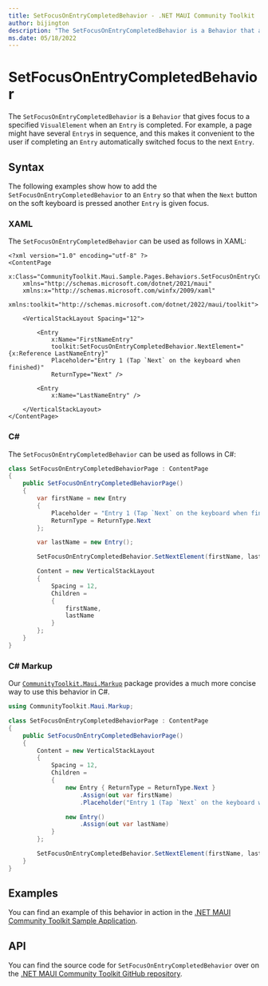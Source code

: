 ```yaml
---
title: SetFocusOnEntryCompletedBehavior - .NET MAUI Community Toolkit
author: bijington
description: "The SetFocusOnEntryCompletedBehavior is a Behavior that allows the user to validate a given text depending on specified parameters."
ms.date: 05/18/2022
---
```


# SetFocusOnEntryCompletedBehavior

The `SetFocusOnEntryCompletedBehavior` is a `Behavior` that gives focus to a specified `VisualElement` when an `Entry` is completed. For example, a page might have several `Entry`s in sequence, and this makes it convenient to the user if completing an `Entry` automatically switched focus to the next `Entry`.

## Syntax

The following examples show how to add the `SetFocusOnEntryCompletedBehavior` to an `Entry` so that when the `Next` button on the soft keyboard is pressed another `Entry` is given focus.

### XAML

The `SetFocusOnEntryCompletedBehavior` can be used as follows in XAML:

```xaml
<?xml version="1.0" encoding="utf-8" ?>
<ContentPage
    x:Class="CommunityToolkit.Maui.Sample.Pages.Behaviors.SetFocusOnEntryCompletedBehaviorPage"
    xmlns="http://schemas.microsoft.com/dotnet/2021/maui"
    xmlns:x="http://schemas.microsoft.com/winfx/2009/xaml"
    xmlns:toolkit="http://schemas.microsoft.com/dotnet/2022/maui/toolkit">

    <VerticalStackLayout Spacing="12">

        <Entry
            x:Name="FirstNameEntry"
            toolkit:SetFocusOnEntryCompletedBehavior.NextElement="{x:Reference LastNameEntry}"
            Placeholder="Entry 1 (Tap `Next` on the keyboard when finished)"
            ReturnType="Next" />
    
        <Entry
            x:Name="LastNameEntry" />

    </VerticalStackLayout>
</ContentPage>
```

### C#

The `SetFocusOnEntryCompletedBehavior` can be used as follows in C#:

```csharp
class SetFocusOnEntryCompletedBehaviorPage : ContentPage
{
    public SetFocusOnEntryCompletedBehaviorPage()
    {
        var firstName = new Entry
        {
            Placeholder = "Entry 1 (Tap `Next` on the keyboard when finished)",
            ReturnType = ReturnType.Next
        };

        var lastName = new Entry();

        SetFocusOnEntryCompletedBehavior.SetNextElement(firstName, lastName);

        Content = new VerticalStackLayout
        {
            Spacing = 12,
            Children = 
            {
                firstName,
                lastName
            }
        };
    }
}
```

### C# Markup

Our [`CommunityToolkit.Maui.Markup`](../markup/markup.md) package provides a much more concise way to use this behavior in C#.

```csharp
using CommunityToolkit.Maui.Markup;

class SetFocusOnEntryCompletedBehaviorPage : ContentPage
{
    public SetFocusOnEntryCompletedBehaviorPage()
    {
        Content = new VerticalStackLayout
        {
            Spacing = 12,
            Children = 
            {
                new Entry { ReturnType = ReturnType.Next }
                    .Assign(out var firstName)
                    .Placeholder("Entry 1 (Tap `Next` on the keyboard when finished)"),

                new Entry()
                    .Assign(out var lastName)
            }
        };

        SetFocusOnEntryCompletedBehavior.SetNextElement(firstName, lastName);
    }
}
```

## Examples

You can find an example of this behavior in action in the [.NET MAUI Community Toolkit Sample Application](https://github.com/CommunityToolkit/Maui/blob/main/samples/CommunityToolkit.Maui.Sample/Pages/Behaviors/SetFocusOnEntryCompletedBehaviorPage.xaml).

## API

You can find the source code for `SetFocusOnEntryCompletedBehavior` over on the [.NET MAUI Community Toolkit GitHub repository](https://github.com/CommunityToolkit/Maui/blob/main/src/CommunityToolkit.Maui/Behaviors/SetFocusOnEntryCompletedBehavior.cs).
